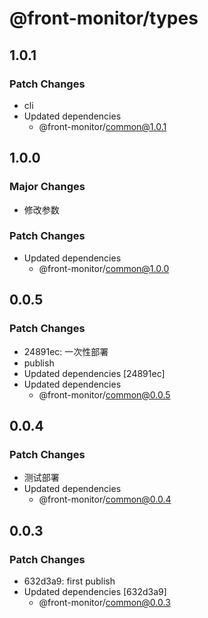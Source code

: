 # @front-monitor/types

## 1.0.1

### Patch Changes

- cli
- Updated dependencies
  - @front-monitor/common@1.0.1

## 1.0.0

### Major Changes

- 修改参数

### Patch Changes

- Updated dependencies
  - @front-monitor/common@1.0.0

## 0.0.5

### Patch Changes

- 24891ec: 一次性部署
- publish
- Updated dependencies [24891ec]
- Updated dependencies
  - @front-monitor/common@0.0.5

## 0.0.4

### Patch Changes

- 测试部署
- Updated dependencies
  - @front-monitor/common@0.0.4

## 0.0.3

### Patch Changes

- 632d3a9: first publish
- Updated dependencies [632d3a9]
  - @front-monitor/common@0.0.3
